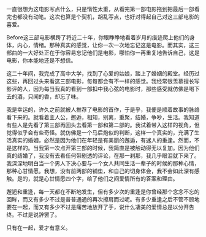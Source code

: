 一直很想为这电影写点什么，只是惰性太重，从看完第一部电影拖到把最后一部看完也都没有动笔。这次也算是个契机，胡乱写点，也好对得起自己对这三部电影的喜爱。



Before这三部电影横跨了将近二十年，你眼睁睁地看着岁月的痕迹爬上他们的身体，内心，情绪。那种真实的感觉，让你一次一次地忘记这是电影。而其实，这三部曲的一大好处正在于你容易忘记他们是电影，哪怕你一再重复地告诉自己，这是电影，你本能地还是不想信。



这二十年间，我完成了高中大学，找到了心爱的姑娘，踏上了婚姻的殿堂。经历过这些，再回过头来看这三部电影，每每都会有不一样的感觉。我经常很羡慕擅长写影评的人，因为每当我真的看到一部扣中我心弦的电影时，那些感受就仿佛是喝下去的酒，只闻的香，却忘了味。



我是幸运的，许久之前就被人推荐了电影的首作，于是乎，我便是顺着故事的脉络看下来的。就看着主人公，邂逅，相知，别离，重聚，结婚，争吵，生活。我知道有些人是先看了第三部再回头去看第一部和第二部的。我试着带入这样的视角，但觉得似乎会有些奇怪。就仿佛是一个马后炮似的判断，这样一个真实的，充满了生活真实的婚姻，必然是因为他们在年轻是有美丽的邂逅，有迷人的重逢。然而，不是这样的。当我第一次点开第三部的时候，我简直是被触动得无以复加。因为他们真的结婚了，我没有去看任何带剧透的评论，在那一刹那，我几乎眼泪就下来了。我深深地明白当一个男人下决心要与一个女人共同生活一辈子的时候的那种心情，那种心甘情愿。我想，没有前两部的铺垫，和自己的切身体会，我不会如此深有感触。是的，就是心甘情愿四个字，给了他们之间爱情所有的答案和理由。



邂逅和重逢，每一天都在不断地发生，但有多少次的重逢是你曾经那个念念不忘的回眸，而又有多少不过是普普通通的再次擦肩而过呢。有多少重逢之后不管不顾地要在一起，而又有多少不过是痛苦地放开了手，说什么凄美的爱情总是以分开告终。不过是说辞罢了。



只有在一起，爱才有意义。